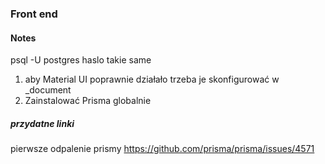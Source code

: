 ### Front end

#### Notes 
psql -U postgres
haslo takie same


1. aby Material UI poprawnie działało trzeba je skonfigurować w _document
2. Zainstalować Prisma globalnie

##### przydatne linki
pierwsze odpalenie prismy
https://github.com/prisma/prisma/issues/4571


